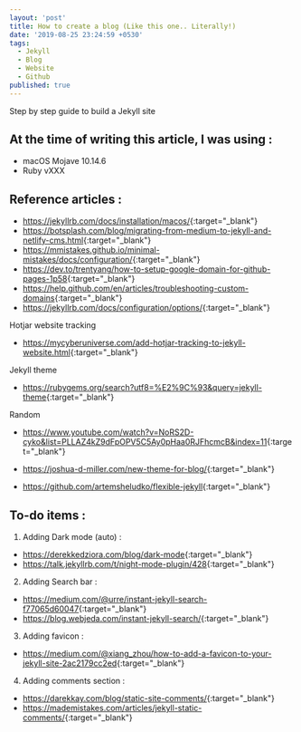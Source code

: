 ```yaml
---
layout: 'post'
title: How to create a blog (Like this one.. Literally!)
date: '2019-08-25 23:24:59 +0530'
tags:
  - Jekyll
  - Blog
  - Website
  - Github
published: true
---
```

Step by step guide to build a Jekyll site

## At the time of writing this article, I was using :

- macOS Mojave 10.14.6
- Ruby vXXX



## Reference articles :

- <https://jekyllrb.com/docs/installation/macos/>{:target="_blank"}
- <https://botsplash.com/blog/migrating-from-medium-to-jekyll-and-netlify-cms.html>{:target="_blank"}
- <https://mmistakes.github.io/minimal-mistakes/docs/configuration/>{:target="_blank"}
- <https://dev.to/trentyang/how-to-setup-google-domain-for-github-pages-1p58>{:target="_blank"}
- <https://help.github.com/en/articles/troubleshooting-custom-domains>{:target="_blank"}
- <https://jekyllrb.com/docs/configuration/options/>{:target="_blank"}

Hotjar website tracking
- <https://mycyberuniverse.com/add-hotjar-tracking-to-jekyll-website.html>{:target="_blank"}

Jekyll theme
- <https://rubygems.org/search?utf8=%E2%9C%93&query=jekyll-theme>{:target="_blank"}

Random
- <https://www.youtube.com/watch?v=NoRS2D-cyko&list=PLLAZ4kZ9dFpOPV5C5Ay0pHaa0RJFhcmcB&index=11>{:target="_blank"}

- <https://joshua-d-miller.com/new-theme-for-blog/>{:target="_blank"}
- <https://github.com/artemsheludko/flexible-jekyll>{:target="_blank"}


## To-do items :

1. Adding Dark mode (auto) :
- <https://derekkedziora.com/blog/dark-mode>{:target="_blank"}
- <https://talk.jekyllrb.com/t/night-mode-plugin/428>{:target="_blank"}

2. Adding Search bar :
- <https://medium.com/@urre/instant-jekyll-search-f77065d60047>{:target="_blank"}
- <https://blog.webjeda.com/instant-jekyll-search/>{:target="_blank"}

3. Adding favicon :
- <https://medium.com/@xiang_zhou/how-to-add-a-favicon-to-your-jekyll-site-2ac2179cc2ed>{:target="_blank"}

4. Adding comments section :
- <https://darekkay.com/blog/static-site-comments/>{:target="_blank"}
- <https://mademistakes.com/articles/jekyll-static-comments/>{:target="_blank"}
